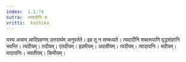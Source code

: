 ```yaml
---
index:  1.1.74
sutra:  त्यदादीनि च
vritti:  kashika 
---
```


यस्य अचाम् आदिग्रहणम् उत्तरार्थम् अनुवर्तते। इह तु न सम्बध्यते। त्यदादीनि शब्दरूपाणि वृद्धसंज्ञानि भवन्ति। त्यदीयम्। तदीयम्। एतदीयम्। इदमीयम्। अदसीयम्। त्वदीयम्। त्वादायनिः। मदीयम्। मादायनिः। भवतीयम्। किमीयम्।

